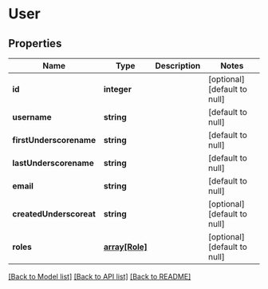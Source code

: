 # User

## Properties
Name | Type | Description | Notes
------------ | ------------- | ------------- | -------------
**id** | **integer** |  | [optional] [default to null]
**username** | **string** |  | [default to null]
**firstUnderscorename** | **string** |  | [default to null]
**lastUnderscorename** | **string** |  | [default to null]
**email** | **string** |  | [default to null]
**createdUnderscoreat** | **string** |  | [optional] [default to null]
**roles** | [**array[Role]**](Role.md) |  | [optional] [default to null]

[[Back to Model list]](../README.md#documentation-for-models) [[Back to API list]](../README.md#documentation-for-api-endpoints) [[Back to README]](../README.md)


